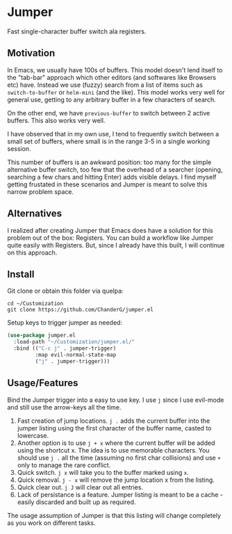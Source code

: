 # Jumper

Fast single-character buffer switch ala registers.

## Motivation

In Emacs, we usually have 100s of buffers. This model doesn't lend itself to the "tab-bar" approach which other editors (and softwares like Browsers etc) have. Instead we use (fuzzy) search from a list of items such as `switch-to-buffer` or `helm-mini` (and the like). This model works very well for general use, getting to any arbitrary buffer in a few characters of search.

On the other end, we have `previous-buffer` to switch between 2 active buffers. This also works very well.

I have observed that in my own use, I tend to frequently switch between a small set of buffers, where small is in the range 3-5 in a single working session.

This number of buffers is an awkward position: too many for the simple alternative buffer switch, too few that the overhead of a searcher (opening, searching a few chars and hitting Enter) adds visible delays. I find myself getting frustated in these scenarios and Jumper is meant to solve this narrow problem space.

## Alternatives

I realized after creating Jumper that Emacs does have a solution for this problem out of the box: Registers. You can build a workflow like Jumper quite easily with Registers. But, since I already have this built, I will continue on this approach.

## Install

Git clone or obtain this folder via quelpa:
```
cd ~/Customization
git clone https://github.com/ChanderG/jumper.el
```

Setup keys to trigger jumper as needed:
``` el
(use-package jumper.el
  :load-path "~/Customization/jumper.el/"
  :bind (("C-c j" . jumper-trigger)
         :map evil-normal-state-map
         ("j" . jumper-trigger)))
```

## Usage/Features

Bind the Jumper trigger into a easy to use key. I use `j` since I use evil-mode and still use the arrow-keys all the time.

1. Fast creation of jump locations. `j .` adds the current buffer into the jumper listing using the first character of the buffer name, casted to lowercase. 
2. Another option is to use `j + x` where the current buffer will be added using the shortcut x. The idea is to use memorable characters. You should use `j .` all the time (assuming no first char collisions) and use `+` only to manage the rare conflict.
2. Quick switch. `j x` will take you to the buffer marked using `x`.
3. Quick removal. `j - x` will remove the jump location x from the listing.
4. Quick clear out. `j J` will clear out all entries. 
5. Lack of persistance is a feature. Jumper listing is meant to be a cache - easily discarded and built up as required.

The usage assumption of Jumper is that this listing will change completely as you work on different tasks.

